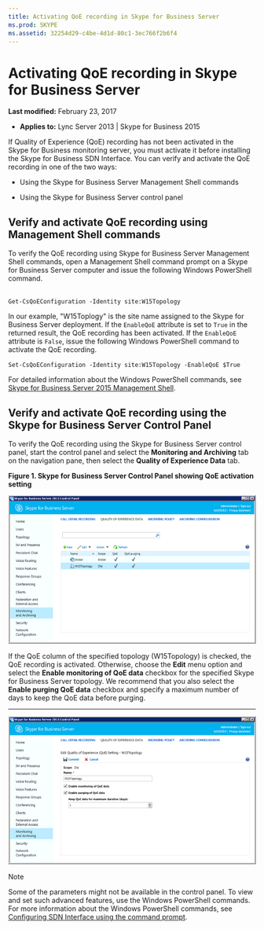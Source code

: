 ```yaml
---
title: Activating QoE recording in Skype for Business Server
ms.prod: SKYPE
ms.assetid: 32254d29-c4be-4d1d-80c1-3ec766f2b6f4
---
```



# Activating QoE recording in Skype for Business Server

 **Last modified:** February 23, 2017




 * **Applies to:** Lync Server 2013 | Skype for Business 2015

If Quality of Experience (QoE) recording has not been activated in the Skype for Business monitoring server, you must activate it before installing the Skype for Business SDN Interface. You can verify and activate the QoE recording in one of the two ways: 





- Using the Skype for Business Server Management Shell commands 


- Using the Skype for Business Server control panel 



## Verify and activate QoE recording using Management Shell commands

To verify the QoE recording using Skype for Business Server Management Shell commands, open a Management Shell command prompt on a Skype for Business Server computer and issue the following Windows PowerShell command. 




```

Get-CsQoEConfiguration -Identity site:W15Topology
```

In our example, "W15Toplogy" is the site name assigned to the Skype for Business Server deployment. If the  `EnableQoE` attribute is set to `True` in the returned result, the QoE recording has been activated. If the `EnableQoE` attribute is `False`, issue the following Windows PowerShell command to activate the QoE recording. 






```
Set-CsQoEConfiguration -Identity site:W15Topology -EnableQoE $True
```

For detailed information about the Windows PowerShell commands, see  [Skype for Business Server 2015 Management Shell](https://technet.microsoft.com/en-us/library/gg398474.aspx). 




## Verify and activate QoE recording using the Skype for Business Server Control Panel

To verify the QoE recording using the Skype for Business Server control panel, start the control panel and select the **Monitoring and Archiving** tab on the navigation pane, then select the **Quality of Experience Data** tab.




**Figure 1. Skype for Business Server Control Panel showing QoE activation setting**








![Lync Server Control Panel showing QoE setting](../images/lync_sdni_view_qoe_setting_in_control_pannel.PNG)



If the QoE column of the specified topology (W15Topology) is checked, the QoE recording is activated. Otherwise, choose the **Edit** menu option and select the **Enable monitoring of QoE data** checkbox for the specified Skype for Business Server topology. We recommend that you also select the **Enable purging QoE data** checkbox and specify a maximum number of days to keep the QoE data before purging.




****








![Lync Server Control Panel editing QoE setting](../images/lync_sdni_set_qoe_setting_in_control_pannel.PNG)





> [!NOTE]
> Some of the parameters might not be available in the control panel. To view and set such advanced features, use the Windows PowerShell commands. For more information about the Windows PowerShell commands, see  [Configuring SDN Interface using the command prompt](configuring-sdn-interface-using-the-command-prompt.md). 





